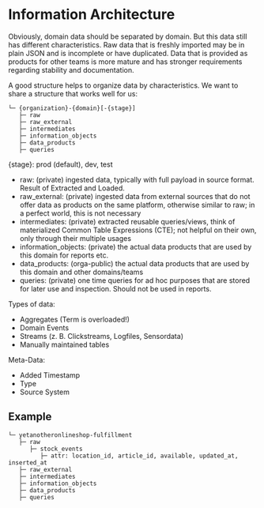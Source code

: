 # Information Architecture

Obviously, domain data should be separated by domain.
But this data still has different characteristics.
Raw data that is freshly imported may be in plain JSON and is incomplete or have duplicated.
Data that is provided as products for other teams is more mature and has stronger requirements
regarding stability and documentation.

A good structure helps to organize data by characteristics.
We want to share a structure that works well for us:

```
└─ {organization}-{domain}[-{stage}]
   ├─ raw
   ├─ raw_external
   ├─ intermediates
   ├─ information_objects
   ├─ data_products
   ├─ queries 
```

{stage}: prod (default), dev, test

- raw:                 (private) ingested data, typically with full payload in source format. Result of Extracted and Loaded.
- raw_external:        (private) ingested data from external sources that do not offer data as products on the same platform, otherwise similar to raw; in a perfect world, this is not necessary
- intermediates:       (private) extracted reusable queries/views, think of materialized Common Table Expressions (CTE); not helpful on their own, only through their multiple usages
- information_objects: (private) the actual data products that are used by this domain for reports etc.
- data_products:       (orga-public) the actual data products that are used by this domain and other domains/teams
- queries:             (private) one time queries for ad hoc purposes that are stored for later use and inspection. Should not be used in reports.


Types of data:
- Aggregates (Term is overloaded!)
- Domain Events
- Streams (z. B. Clickstreams, Logfiles, Sensordata)
- Manually maintained tables

Meta-Data:
- Added Timestamp
- Type
- Source System

## Example

```
└─ yetanotheronlineshop-fulfillment
   ├─ raw
      ├─ stock_events
         ├─ attr: location_id, article_id, available, updated_at, inserted_at
   ├─ raw_external
   ├─ intermediates
   ├─ information_objects
   ├─ data_products
   ├─ queries 
```
